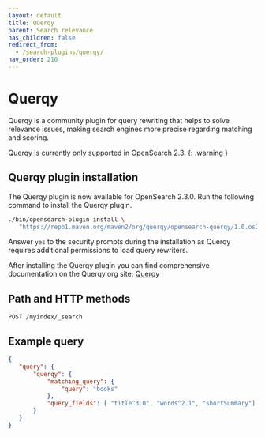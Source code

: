 ```yaml
---
layout: default
title: Querqy
parent: Search relevance
has_children: false
redirect_from:
  - /search-plugins/querqy/
nav_order: 210
---
```


# Querqy

Querqy is a community plugin for query rewriting that helps to solve relevance issues, making search engines more precise regarding matching and scoring.

Querqy is currently only supported in OpenSearch 2.3.
{: .warning }

## Querqy plugin installation

The Querqy plugin is now available for OpenSearch 2.3.0. Run the following command to install the Querqy plugin.

````bash
./bin/opensearch-plugin install \
   "https://repo1.maven.org/maven2/org/querqy/opensearch-querqy/1.0.os2.3.0/opensearch-querqy-1.0.os2.3.0.zip"
````

Answer `yes` to the security prompts during the installation as Querqy requires additional permissions to load query rewriters.

After installing the Querqy plugin you can find comprehensive documentation on the Querqy.org site: [Querqy](https://docs.querqy.org/querqy/index.html)

## Path and HTTP methods

```
POST /myindex/_search
```

## Example query

````json
{
   "query": {
       "querqy": {
           "matching_query": {
               "query": "books"
           },
           "query_fields": [ "title^3.0", "words^2.1", "shortSummary"]
       }
   }
}
````